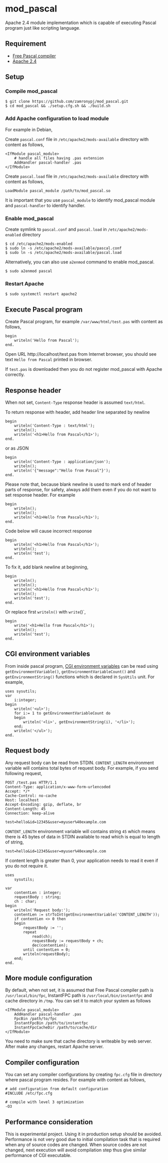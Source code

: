 # mod_pascal

Apache 2.4 module implementation which is capable of executing Pascal program just like scripting language.

## Requirement

- [Free Pascal compiler](https://www.freepascal.org)
- [Apache 2.4](https://httpd.apache.org/docs/2.4/)

## Setup

### Compile mod_pascal

```
$ git clone https://github.com/zamronypj/mod_pascal.git
$ cd mod_pascal && ./setup.cfg.sh && ./build.sh
```

### Add Apache configuration to load module

For example in Debian,

Create `pascal.conf` file in `/etc/apache2/mods-available` directory with content as follows,

```
<IfModule pascal_module>
    # handle all files having .pas extension
    AddHandler pascal-handler .pas
</IfModule>
```

Create `pascal.load` file in `/etc/apache2/mods-available` directory with content as follows,

```
LoadModule pascal_module /path/to/mod_pascal.so
```

It is important that you use `pascal_module` to identify mod_pascal module and
`pascal-handler` to identify handler.

### Enable mod_pascal

Create symlink to `pascal.conf` and `pascal.load` in `/etc/apache2/mods-enabled` directory

```
$ cd /etc/apache2/mods-enabled
$ sudo ln -s /etc/apache2/mods-available/pascal.conf
$ sudo ln -s /etc/apache2/mods-available/pascal.load
```
Alternatively, you can also use `a2enmod` command to enable mod_pascal.

```
$ sudo a2enmod pascal
```

### Restart Apache

```
$ sudo systemctl restart apache2
```

## Execute Pascal program

Create Pascal program, for example  `/var/www/html/test.pas` with content as follows,

```
begin
    writeln('Hello from Pascal');
end.
```

Open URL http://localhost/test.pas from Internet browser, you should see text `Hello from Pascal` printed in browser.

If `test.pas` is downloaded then you do not register mod_pascal with Apache correctly.
## Response header

When not set, `Content-Type` response header is assumed `text/html`.

To return response with header, add header line separated by newline

```
begin
    writeln('Content-Type : text/html');
    writeln();
    writeln('<h1>Hello from Pascal</h1>');
end.
```
or as JSON

```
begin
    writeln('Content-Type : application/json');
    writeln();
    writeln('{"message":"Hello from Pascal"}');
end.
```

Please note that, because blank newline is used to mark end of header parts of response, for safety, always add them even if you do not want to set response header. For example

```
begin
    writeln();
    writeln();
    writeln('<h1>Hello from Pascal</h1>');
end.
```

Code below will cause incorrect response

```
begin
    writeln('<h1>Hello from Pascal</h1>');
    writeln();
    writeln('test');
end.
```

To fix it, add blank newline at beginning,

```
begin
    writeln();
    writeln();
    writeln('<h1>Hello from Pascal</h1>');
    writeln();
    writeln('test');
end.
```
Or replace first `writeln()` with `write`()`,

```
begin
    write('<h1>Hello from Pascal</h1>');
    writeln();
    writeln('test');
end.
```

## CGI environment variables

From inside pascal program, [CGI environment variables](https://tools.ietf.org/html/rfc3875#section-4) can be read using `getEnvironmentVariable()`, `getEnvironmentVariableCount()` and `getEnvironmentString()` functions which is declared in `SysUtils` unit. For example,

```
uses sysutils;
var
    i:integer;
begin
    writeln('<ul>');
    for i:= 1 to getEnvironmentVariableCount do
    begin
        writeln('<li>', getEnvironmentString(i), '</li>');
    end;
    writeln('</ul>');
end.
```

## Request body

Any request body can be read from STDIN. `CONTENT_LENGTH` environment variable will contains total bytes of request body. For example, if you send following request,

```
POST /test.pas HTTP/1.1
Content-Type: application/x-www-form-urlencoded
Accept: */*
Cache-Control: no-cache
Host: localhost
Accept-Encoding: gzip, deflate, br
Content-Length: 45
Connection: keep-alive

test=hello&id=12345&user=myuser%40example.com
```
`CONTENT_LENGTH` environment variable will contains string `45` which means there is 45 bytes of data in STDIN available to read which is equal to length of string,

```
test=hello&id=12345&user=myuser%40example.com
```

If content length is greater than 0, your application needs to read it even if you do not require it.

```
uses
    sysutils;

var
    contentLen : integer;
    requestBody : string;
    ch : char;
begin
    writeln('Request body:');
    contentLen := strToInt(getEnvironmentVariable('CONTENT_LENGTH'));
    if contentLen <> 0 then
    begin
        requestBody := '';
        repeat
            read(ch);
            requestBody := requestBody + ch;
            dec(contentLen);
        until contentLen = 0;
        writeln(requestBody);
    end;
end.
```

## More module configuration

By default, when not set, it is assumed that Free Pascal compiler path is
`/usr/local/bin/fpc`, InstantFPC path is `/usr/local/bin/instantfpc` and cache directory
in `/tmp`. You can set it to match your system as follows

```
<IfModule pascal_module>
    AddHandler pascal-handler .pas
    FpcBin /path/to/fpc
    InstantFpcBin /path/to/instantfpc
    InstantFpcCacheDir /path/to/cache/dir
</IfModule>
```

You need to make sure that cache directory is writeable by web server. After make any changes, restart Apache server.

## Compiler configuration

You can set any compiler configurations by creating `fpc.cfg` file in directory where pascal program resides. For example with content as follows,

```
# add configuration from default configuration 
#INCLUDE /etc/fpc.cfg

# compile with level 3 optimization
-O3
```

## Performance consideration

This is experimental project. Using it in production setup should be avoided. Performance is not very good due
to initial compilation task that is required when any of source codes are changed.
When source codes are not changed, next execution will avoid compilation step thus give similar performance of CGI executable.
